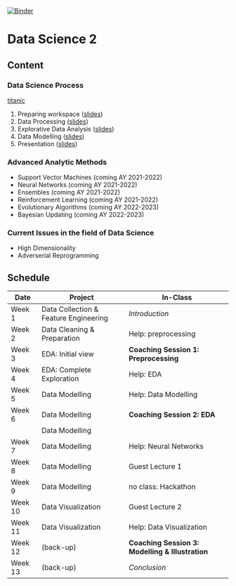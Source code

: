 [![Binder](https://mybinder.org/badge_logo.svg)](https://mybinder.org/v2/gh/tristanvandevelde/datascience2/master?filepath=titanic.ipynb)


# Data Science 2


## Content

### Data Science Process

[titanic](https://mybinder.org/v2/gh/tristanvandevelde/datascience2/master?filepath=titanic.ipynb) 

1. Preparing workspace ([slides](https://thomas-more.slides.com/tristanvandevelde/ds2-step1-workspace/fullscreen?token=hjRB2fAe))
2. Data Processing ([slides](https://thomas-more.slides.com/tristanvandevelde/ds2-step2-processing/fullscreen?token=uAnUy11x))
3. Explorative Data Analysis ([slides](https://thomas-more.slides.com/tristanvandevelde/ds2-step3-eda/fullscreen?token=7ol3Ee1A))
4. Data Modelling ([slides](https://thomas-more.slides.com/tristanvandevelde/ds2-step4-modelling/fullscreen?token=Yi3wKhfR))
5. Presentation ([slides](https://thomas-more.slides.com/tristanvandevelde/ds2-step5-reporting/fullscreen?token=4kFcqbil))

### Advanced Analytic Methods

* Support Vector Machines (coming AY 2021-2022)
* Neural Networks (coming AY 2021-2022)
* Ensembles (coming AY 2021-2022)
* Reinforcement Learning (coming AY 2021-2022)
* Evolutionary Algorithms (coming AY 2022-2023)
* Bayesian Updating (coming AY 2022-2023)

### Current Issues in the field of Data Science

* High Dimensionality
* Adverserial Reprogramming

## Schedule



| Date          | Project                                | In-Class                                          |
| ------------- | -------------                          | -------------                                     |
| Week 1        | Data Collection & Feature Engineering  | *Introduction*                                    |
| Week 2        | Data Cleaning & Preparation            | Help: preprocessing                               |
| Week 3        | EDA: Initial view                      | **Coaching Session 1: Preprocessing**             |
| Week 4        | EDA: Complete Exploration              | Help: EDA                                         |
| Week 5        | Data Modelling                         | Help: Data Modelling                              |
| Week 6        | Data Modelling                         | **Coaching Session 2: EDA**                       |
|               | Data Modelling                         |                                                   |
| Week 7        | Data Modelling                         | Help: Neural Networks                             |
| Week 8        | Data Modelling                         | Guest Lecture 1                                   |
| Week 9        | Data Modelling                         | no class: Hackathon                               |
| Week 10       | Data Visualization                     | Guest Lecture 2                                   |
| Week 11       | Data Visualization                     | Help: Data Visualization                          |
| Week 12       | (back-up)                              | **Coaching Session 3: Modelling & Illustration**  |
| Week 13       | (back-up)                              | *Conclusion*                                      |


<!--

## Project

Students choose one of the following projects:
-->

